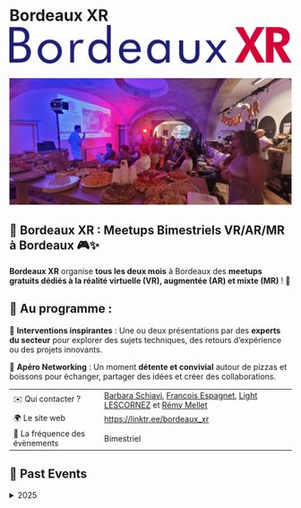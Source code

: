 # Bordeaux XR ![Logo](./logo-bordeauxXR.png)

![Image d'un évènement BordeauxXR au Node](./bordeaux-xr-meetup-juin-2025.jpg)

## 🚀 **Bordeaux XR : Meetups Bimestriels VR/AR/MR à Bordeaux** 🎮✨

**Bordeaux XR** organise **tous les deux mois** à Bordeaux des **meetups gratuits dédiés à la réalité virtuelle (VR), augmentée (AR) et mixte (MR)** ! 🥽

## 📅 **Au programme :**
🎤 **Interventions inspirantes** :
Une ou deux présentations par des **experts du secteur** pour explorer des sujets techniques, des retours d’expérience ou des projets innovants.

🍕 **Apéro Networking** :
Un moment **détente et convivial** autour de pizzas et boissons pour échanger, partager des idées et créer des collaborations.


|                                |     |
| ------------------------------ | --- |
| ✉️ Qui contacter ?             | [Barbara Schiavi](https://www.linkedin.com/in/barbara-schiavi-phd-a1028272/), [Francois Espagnet](https://www.linkedin.com/in/francois-espagnet/), [Light LESCORNEZ](https://www.linkedin.com/in/light-lescornez-46531a28b/) et [Rémy Mellet](https://www.linkedin.com/in/remymellet/) |
| 🌍 Le site web                 | https://linktr.ee/bordeaux_xr |
| 📆 La fréquence des évènements | Bimestriel |

<!-- EVENTS:START -->
## 📆 Past Events

<details>
<summary>2025</summary>

| Date | Event | Location | Link |
|------|--------|----------|------|
| Mercredi 18 juin 2025 à 18:30 | Bordeaux XR - Meetup #pre-launch | Le Node, 12 rue des Faussets, Bordeaux | https://www.linkedin.com/events/bordeauxxr-meetup-pre-launch7331004824588611584/ |
</details>
<!-- EVENTS:END -->